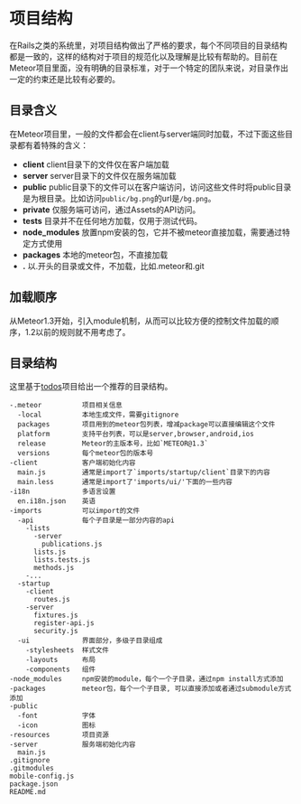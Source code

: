 # 项目结构

在Rails之类的系统里，对项目结构做出了严格的要求，每个不同项目的目录结构都是一致的，这样的结构对于项目的规范化以及理解是比较有帮助的。目前在Meteor项目里面，没有明确的目录标准，对于一个特定的团队来说，对目录作出一定的约束还是比较有必要的。

## 目录含义

在Meteor项目里，一般的文件都会在client与server端同时加载，不过下面这些目录都有着特殊的含义：

* **client** client目录下的文件仅在客户端加载
* **server** server目录下的文件仅在服务端加载
* **public** public目录下的文件可以在客户端访问，访问这些文件时将public目录是为根目录。比如访问`public/bg.png`的url是`/bg.png`。
* **private** 仅服务端可访问，通过Assets的API访问。
* **tests** 目录并不在任何地方加载，仅用于测试代码。
* **node_modules**  放置npm安装的包，它并不被meteor直接加载，需要通过特定方式使用
* **packages** 本地的meteor包，不直接加载
* **.** 以.开头的目录或文件，不加载，比如.meteor和.git

## 加载顺序

从Meteor1.3开始，引入module机制，从而可以比较方便的控制文件加载的顺序，1.2以前的规则就不用考虑了。

## 目录结构

这里基于[todos](https://github.com/meteor/todos)项目给出一个推荐的目录结构。

```
-.meteor          项目相关信息
  -local          本地生成文件，需要gitignore
  packages        项目用到的meteor包列表，增减package可以直接编辑这个文件
  platform        支持平台列表，可以是server,browser,android,ios
  release         Meteor的主版本号，比如`METEOR@1.3`
  versions        每个meteor包的版本号
-client           客户端初始化内容
  main.js         通常是import了`imports/startup/client`目录下的内容
  main.less       通常是import了'imports/ui/'下面的一些内容
-i18n             多语言设置
  en.i18n.json    英语
-imports          可以import的文件
  -api            每个子目录是一部分内容的api
    -lists
      -server
        publications.js
      lists.js
      lists.tests.js
      methods.js
    -...
  -startup        
    -client
      routes.js
    -server
      fixtures.js
      register-api.js
      security.js
  -ui             界面部分，多级子目录组成
    -stylesheets  样式文件
    -layouts      布局
    -components   组件
-node_modules     npm安装的module，每个一个子目录，通过npm install方式添加
-packages         meteor包，每个一个子目录, 可以直接添加或者通过submodule方式添加
-public
  -font           字体
  -icon           图标
-resources        项目资源
-server           服务端初始化内容
  main.js
.gitignore        
.gitmodules
mobile-config.js
package.json
README.md
```

